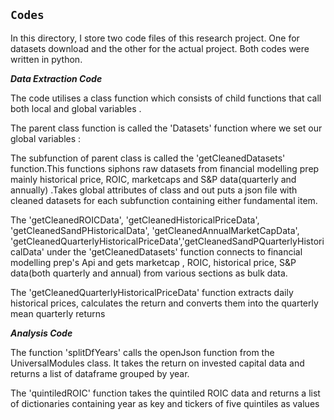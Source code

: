 ## `Codes`

In this directory, I store two code files of this research project. One for datasets download and the other for
the actual project. Both codes were written in python.

***Data Extraction Code***

The code utilises a class function which consists of child functions that 
call both local and global variables .

The parent class function is called the 'Datasets' function where we set our global variables : 

The subfunction of parent class is called the 'getCleanedDatasets' function.This functions siphons raw datasets from financial modelling prep mainly historical price, ROIC, marketcaps and S&P data(quarterly and annually) .Takes global attributes of class and out puts a json file with cleaned datasets for each subfunction containing either fundamental item.

The 'getCleanedROICData', 'getCleanedHistoricalPriceData', 'getCleanedSandPHistoricalData', 'getCleanedAnnualMarketCapData', 'getCleanedQuarterlyHistoricalPriceData','getCleanedSandPQuarterlyHistoricalData' under the 'getCleanedDatasets' function connects to financial modelling prep's Api
and gets marketcap , ROIC, historical price, S&P data(both quarterly and annual) from various sections as bulk data. 

The 'getCleanedQuarterlyHistoricalPriceData' function extracts daily historical prices, calculates
the return  and converts them into the quarterly mean  quarterly returns

***Analysis Code***

The function 'splitDfYears' calls the openJson function from the UniversalModules class. It takes the return on invested capital data and returns a list of dataframe grouped by year.

The 'quintiledROIC' function takes the quintiled ROIC data and returns a list of dictionaries containing year as key and tickers of five quintiles as values




